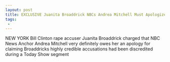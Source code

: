 ```yaml
---
layout: post
title: EXCLUSIVE Juanita Broaddrick NBCs Andrea Mitchell Must Apologize for Trying to Discredit Me
tags:
 -
---
```

NEW YORK  Bill Clinton rape accuser Juanita Broaddrick charged that NBC News Anchor Andrea Mitchell very definitely owes her an apology for claiming Broaddricks highly credible accusations had been discredited during a Today Show segment
